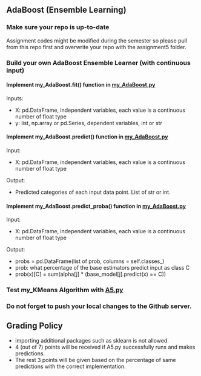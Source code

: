 ## AdaBoost (Ensemble Learning)

### Make sure your repo is up-to-date

Assignment codes might be modified during the semester so please pull from this repo first and overwrite your repo with the assignment5 folder. 

### Build your own AdaBoost Ensemble Learner (with continuous input)

#### Implement my_AdaBoost.fit() function in [my_AdaBoost.py](https://github.com/hil-se/fds/blob/master/assignments/assignment5/my_AdaBoost.py)
Inputs:
- X: pd.DataFrame, independent variables, each value is a continuous number of float type
- y: list, np.array or pd.Series, dependent variables, int or str

#### Implement my_AdaBoost.predict() function in [my_AdaBoost.py](https://github.com/hil-se/fds/blob/master/assignments/assignment5/my_AdaBoost.py)
Input:
- X: pd.DataFrame, independent variables, each value is a continuous number of float type

Output:
- Predicted categories of each input data point. List of str or int.

#### Implement my_AdaBoost.predict_proba() function in [my_AdaBoost.py](https://github.com/hil-se/fds/blob/master/assignments/assignment5/my_AdaBoost.py)
Input:
- X: pd.DataFrame, independent variables, each value is a continuous number of float type

Output:
- probs = pd.DataFrame(list of prob, columns = self.classes_)
- prob: what percentage of the base estimators predict input as class C
- prob(x)[C] = sum(alpha[j] * (base_model[j].predict(x) == C))

### Test my_KMeans Algorithm with [A5.py](https://github.com/hil-se/fds/blob/master/assignments/assignment5/A5.py)

### Do not forget to push your local changes to the Github server.

 
 ## Grading Policy
 - importing additional packages such as sklearn is not allowed.
 - 4 (out of 7) points will be received if A5.py successfully runs and makes predictions.
 - The rest 3 points will be given based on the percentage of same predictions with the correct implementation.
